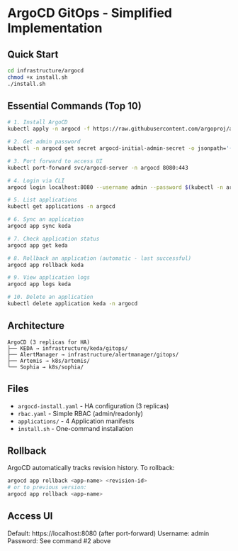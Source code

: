 # ArgoCD GitOps - Simplified Implementation

## Quick Start

```bash
cd infrastructure/argocd
chmod +x install.sh
./install.sh
```

## Essential Commands (Top 10)

```bash
# 1. Install ArgoCD
kubectl apply -n argocd -f https://raw.githubusercontent.com/argoproj/argo-cd/v2.9.3/manifests/install.yaml

# 2. Get admin password
kubectl -n argocd get secret argocd-initial-admin-secret -o jsonpath='{.data.password}' | base64 -d

# 3. Port forward to access UI
kubectl port-forward svc/argocd-server -n argocd 8080:443

# 4. Login via CLI
argocd login localhost:8080 --username admin --password $(kubectl -n argocd get secret argocd-initial-admin-secret -o jsonpath='{.data.password}' | base64 -d)

# 5. List applications
kubectl get applications -n argocd

# 6. Sync an application
argocd app sync keda

# 7. Check application status
argocd app get keda

# 8. Rollback an application (automatic - last successful)
argocd app rollback keda

# 9. View application logs
argocd app logs keda

# 10. Delete an application
kubectl delete application keda -n argocd
```

## Architecture

```
ArgoCD (3 replicas for HA)
├── KEDA → infrastructure/keda/gitops/
├── AlertManager → infrastructure/alertmanager/gitops/
├── Artemis → k8s/artemis/
└── Sophia → k8s/sophia/
```

## Files

- `argocd-install.yaml` - HA configuration (3 replicas)
- `rbac.yaml` - Simple RBAC (admin/readonly)
- `applications/` - 4 Application manifests
- `install.sh` - One-command installation

## Rollback

ArgoCD automatically tracks revision history. To rollback:
```bash
argocd app rollback <app-name> <revision-id>
# or to previous version:
argocd app rollback <app-name>
```

## Access UI

Default: https://localhost:8080 (after port-forward)
Username: admin
Password: See command #2 above